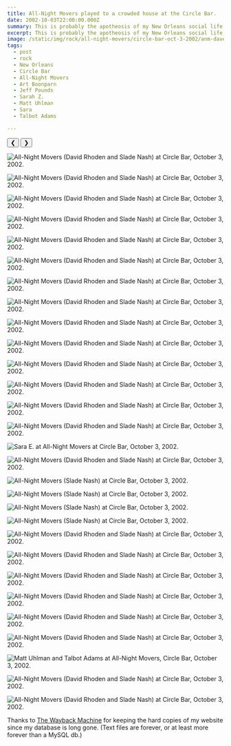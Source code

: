 ```yaml
---
title: All-Night Movers played to a crowded house at the Circle Bar.
date: 2002-10-03T22:00:00.000Z
summary: This is probably the apotheosis of my New Orleans social life, back when I had one.
excerpt: This is probably the apotheosis of my New Orleans social life, back when I had one.
image: /static/img/rock/all-night-movers/circle-bar-oct-3-2002/anm-davetalktoit.jpg
tags:
  - post 
  - rock
  - New Orleans
  - Circle Bar
  - All-Night Movers
  - Art Boonparn
  - Jeff Pounds
  - Sarah Z.
  - Matt Uhlman
  - Sara
  - Talbot Adams

---
```



<div id="viewport">
    <button id="buttonPrevious">&#10094;</button>
    <button id="buttonNext">&#10095;</button>

![All-Night Movers (David Rhoden and Slade Nash) at Circle Bar, October 3, 2002.](/static/img/rock/all-night-movers/circle-bar-oct-3-2002/anm-davetalktoit.jpg "All-Night Movers (David Rhoden and Slade Nash) at Circle Bar, October 3, 2002.")

![All-Night Movers (David Rhoden and Slade Nash) at Circle Bar, October 3, 2002.](/static/img/rock/all-night-movers/circle-bar-oct-3-2002/anm-davetheessence.jpg "All-Night Movers (David Rhoden and Slade Nash) at Circle Bar, October 3, 2002.")

![All-Night Movers (David Rhoden and Slade Nash) at Circle Bar, October 3, 2002.](/static/img/rock/all-night-movers/circle-bar-oct-3-2002/anm-circle-bar-artboonparn.jpg "All-Night Movers (David Rhoden and Slade Nash) at Circle Bar, October 3, 2002.")

![All-Night Movers (David Rhoden and Slade Nash) at Circle Bar, October 3, 2002.](/static/img/rock/all-night-movers/circle-bar-oct-3-2002/anm-circle-bar-clock.jpg "All-Night Movers (David Rhoden and Slade Nash) at Circle Bar, October 3, 2002.")

![All-Night Movers (David Rhoden and Slade Nash) at Circle Bar, October 3, 2002.](/static/img/rock/all-night-movers/circle-bar-oct-3-2002/anm-circle-bar-earlyinset.jpg "All-Night Movers (David Rhoden and Slade Nash) at Circle Bar, October 3, 2002.")

![All-Night Movers (David Rhoden and Slade Nash) at Circle Bar, October 3, 2002.](/static/img/rock/all-night-movers/circle-bar-oct-3-2002/anm-circle-bar-kidsdance.jpg "All-Night Movers (David Rhoden and Slade Nash) at Circle Bar, October 3, 2002.")

![All-Night Movers (David Rhoden and Slade Nash) at Circle Bar, October 3, 2002.](/static/img/rock/all-night-movers/circle-bar-oct-3-2002/anm-circle-bar-menmatt.jpg "All-Night Movers (David Rhoden and Slade Nash) at Circle Bar, October 3, 2002.")

![All-Night Movers (David Rhoden and Slade Nash) at Circle Bar, October 3, 2002.](/static/img/rock/all-night-movers/circle-bar-oct-3-2002/anm-circle-bar-menmatt2.jpg "All-Night Movers (David Rhoden and Slade Nash) at Circle Bar, October 3, 2002.")

![All-Night Movers (David Rhoden and Slade Nash) at Circle Bar, October 3, 2002.](/static/img/rock/all-night-movers/circle-bar-oct-3-2002/anm-circle-bar-moessence.jpg "All-Night Movers (David Rhoden and Slade Nash) at Circle Bar, October 3, 2002.")

![All-Night Movers (David Rhoden and Slade Nash) at Circle Bar, October 3, 2002.](/static/img/rock/all-night-movers/circle-bar-oct-3-2002/anm-circle-bar-morechin.jpg "All-Night Movers (David Rhoden and Slade Nash) at Circle Bar, October 3, 2002.")

![All-Night Movers (David Rhoden and Slade Nash) at Circle Bar, October 3, 2002.](/static/img/rock/all-night-movers/circle-bar-oct-3-2002/anm-circle-bar-mowoog.jpg "All-Night Movers (David Rhoden and Slade Nash) at Circle Bar, October 3, 2002.")

![All-Night Movers (David Rhoden and Slade Nash) at Circle Bar, October 3, 2002.](/static/img/rock/all-night-movers/circle-bar-oct-3-2002/anm-circle-bar-mywatch.jpg "All-Night Movers (David Rhoden and Slade Nash) at Circle Bar, October 3, 2002.")

![All-Night Movers (David Rhoden and Slade Nash) at Circle Bar, October 3, 2002.](/static/img/rock/all-night-movers/circle-bar-oct-3-2002/anm-circle-bar-pointing.jpg "All-Night Movers (David Rhoden and Slade Nash) at Circle Bar, October 3, 2002.")

![All-Night Movers (David Rhoden and Slade Nash) at Circle Bar, October 3, 2002.](/static/img/rock/all-night-movers/circle-bar-oct-3-2002/anm-circle-bar-preachin.jpg "All-Night Movers (David Rhoden and Slade Nash) at Circle Bar, October 3, 2002.")

![Sara E. at All-Night Movers at Circle Bar, October 3, 2002.](/static/img/rock/all-night-movers/circle-bar-oct-3-2002/anm-circle-bar-sara.jpg "All-Night Movers (David Rhoden and Slade Nash) at Circle Bar, October 3, 2002.")

![All-Night Movers (David Rhoden and Slade Nash) at Circle Bar, October 3, 2002.](/static/img/rock/all-night-movers/circle-bar-oct-3-2002/anm-circle-bar-shoutin.jpg "All-Night Movers (David Rhoden and Slade Nash) at Circle Bar, October 3, 2002.")

![All-Night Movers (Slade Nash) at Circle Bar, October 3, 2002.](/static/img/rock/all-night-movers/circle-bar-oct-3-2002/anm-circle-bar-slademaracas.jpg "All-Night Movers (David Rhoden and Slade Nash) at Circle Bar, October 3, 2002.")

![All-Night Movers (Slade Nash) at Circle Bar, October 3, 2002.](/static/img/rock/all-night-movers/circle-bar-oct-3-2002anm-circle-bar-slade-drumming.jpg "All-Night Movers (David Rhoden and Slade Nash) at Circle Bar, October 3, 2002.")

![All-Night Movers (Slade Nash) at Circle Bar, October 3, 2002.](/static/img/rock/all-night-movers/circle-bar-oct-3-2002/anm-circle-bar-sladeohead.jpg "All-Night Movers (David Rhoden and Slade Nash) at Circle Bar, October 3, 2002.")

![All-Night Movers (Slade Nash) at Circle Bar, October 3, 2002.](/static/img/rock/all-night-movers/circle-bar-oct-3-2002/anm-circle-bar-sladerockin.jpg "All-Night Movers (David Rhoden and Slade Nash) at Circle Bar, October 3, 2002.")

![All-Night Movers (David Rhoden and Slade Nash) at Circle Bar, October 3, 2002.](/static/img/rock/all-night-movers/circle-bar-oct-3-2002/anm-circle-bar-stringbuster.jpg "All-Night Movers (David Rhoden and Slade Nash) at Circle Bar, October 3, 2002.")

![All-Night Movers (David Rhoden and Slade Nash) at Circle Bar, October 3, 2002.](/static/img/rock/all-night-movers/circle-bar-oct-3-2002/anm-circle-bar-sweetsara.jpg "All-Night Movers (David Rhoden and Slade Nash) at Circle Bar, October 3, 2002.")

![All-Night Movers (David Rhoden and Slade Nash) at Circle Bar, October 3, 2002.](/static/img/rock/all-night-movers/circle-bar-oct-3-2002/anm-circle-bar-talktoit.jpg "All-Night Movers (David Rhoden and Slade Nash) at Circle Bar, October 3, 2002.")

![All-Night Movers (David Rhoden and Slade Nash) at Circle Bar, October 3, 2002.](/static/img/rock/all-night-movers/circle-bar-oct-3-2002/anm-circle-bar-theessence.jpg "All-Night Movers (David Rhoden and Slade Nash) at Circle Bar, October 3, 2002.")

![All-Night Movers (David Rhoden and Slade Nash) at Circle Bar, October 3, 2002.](/static/img/rock/all-night-movers/circle-bar-oct-3-2002/anm-circle-bar-woogy.jpg "All-Night Movers (David Rhoden and Slade Nash) at Circle Bar, October 3, 2002.")

![All-Night Movers (David Rhoden and Slade Nash) at Circle Bar, October 3, 2002.](/static/img/rock/all-night-movers/circle-bar-oct-3-2002/bholydaver.jpg "All-Night Movers (David Rhoden and Slade Nash) at Circle Bar, October 3, 2002.")

![Matt Uhlman and Talbot Adams at All-Night Movers, Circle Bar, October 3, 2002.](/static/img/rock/all-night-movers/circle-bar-oct-3-2002anm-circle-bar-matt-and-talbot.jpg "All-Night Movers (David Rhoden and Slade Nash) at Circle Bar, October 3, 2002.")

![All-Night Movers (David Rhoden and Slade Nash) at Circle Bar, October 3, 2002.](/static/img/rock/all-night-movers/circle-bar-oct-3-2002anm-circle-bar-dave-halo.jpg "All-Night Movers (David Rhoden and Slade Nash) at Circle Bar, October 3, 2002.")

![All-Night Movers (David Rhoden and Slade Nash) at Circle Bar, October 3, 2002.](/static/img/rock/all-night-movers/circle-bar-oct-3-2002anm-circle-bar-pabst.jpg "All-Night Movers (David Rhoden and Slade Nash) at Circle Bar, October 3, 2002.")

</div>
<div id="caption"></div>

Thanks to [The Wayback Machine](https://web.archive.org/web/20040204080957/http://www.allnightmovers.com/) for keeping the hard copies of my website since my database is long gone. (Text files are forever, or at least more forever than a MySQL db.)
